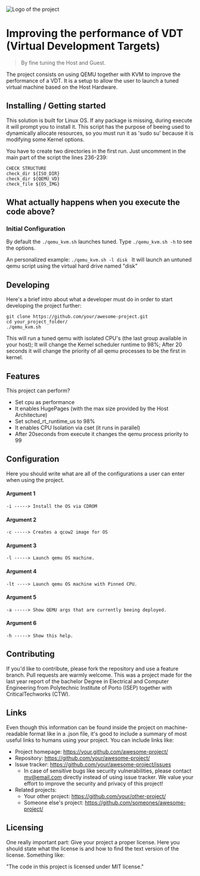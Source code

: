 ![Logo of the project](https://user-images.githubusercontent.com/91340451/167094022-ef4cf8fc-a67c-4b1f-b8e0-5034d4a531ce.svg)

# Improving the performance of VDT (Virtual Development Targets)
> By fine tuning the Host and Guest.

The project consists on using QEMU together with KVM to improve the performance of a VDT.
It is a setup to allow the user to launch a tuned virtual machine based on the Host Hardware.

## Installing / Getting started

This solution is built for Linux OS.
If any package is missing, during execute it will prompt you to install it.
This script has the purpose of beeing used to dynamically allocate resources,
so you must run it as 'sudo su' because it is modifying some Kernel options.

You have to create two directories in the first run.
Just uncomment in the main part of the script the lines 236-239:
```shell
CHECK STRUCTURE
check_dir ${ISO_DIR}
check_dir ${QEMU_VD}
check_file ${OS_IMG}
```

## What actually happens when you execute the code above?

### Initial Configuration

By default the ```./qemu_kvm.sh``` launches tuned. 
Type ```./qemu_kvm.sh -h``` to see the options.

An personalized example:
```./qemu_kvm.sh -l disk ```
It will launch an untuned qemu script using the virtual hard drive named "disk"


## Developing

Here's a brief intro about what a developer must do in order to start developing
the project further:

```shell
git clone https://github.com/your/awesome-project.git
cd your_project_folder/
./qemu_kvm.sh
```

This will run a tuned qemu with isolated CPU's (the last group available in your host);
It will change the Kernel scheduler runtime to 98%;
After 20 seconds it will change the priority of all qemu processes to be the first in kernel.


## Features

This project can perform?

* Set cpu as performance
* It enables HugePages (with the max size provided by the Host Architecture)
* Set sched_rt_runtime_us to 98%
* It enables CPU Isolation via cset (it runs in parallel)
* After 20seconds from execute it changes the qemu process priority to 99

## Configuration

Here you should write what are all of the configurations a user can enter when
using the project.

#### Argument 1
`-i -----> Install the OS via CDROM`
#### Argument 2
`-c -----> Creates a qcow2 image for OS`
#### Argument 3
`-l -----> Launch qemu OS machine.`
#### Argument 4
`-lt ----> Launch qemu OS machine with Pinned CPU.`
#### Argument 5
`-a -----> Show QEMU args that are currently beeing deployed.`
#### Argument 6
`-h -----> Show this help.`

## Contributing

If you'd like to contribute, please fork the repository and use a feature
branch. Pull requests are warmly welcome.
This was a project made for the last year report of the bachelor Degree in Electrical and Computer Engineering
from Polytechnic Institute of Porto (ISEP) together with CriticalTechworks (CTW).

## Links

Even though this information can be found inside the project on machine-readable
format like in a .json file, it's good to include a summary of most useful
links to humans using your project. You can include links like:

- Project homepage: https://your.github.com/awesome-project/
- Repository: https://github.com/your/awesome-project/
- Issue tracker: https://github.com/your/awesome-project/issues
  - In case of sensitive bugs like security vulnerabilities, please contact
    my@email.com directly instead of using issue tracker. We value your effort
    to improve the security and privacy of this project!
- Related projects:
  - Your other project: https://github.com/your/other-project/
  - Someone else's project: https://github.com/someones/awesome-project/


## Licensing

One really important part: Give your project a proper license. Here you should
state what the license is and how to find the text version of the license.
Something like:

"The code in this project is licensed under MIT license."
